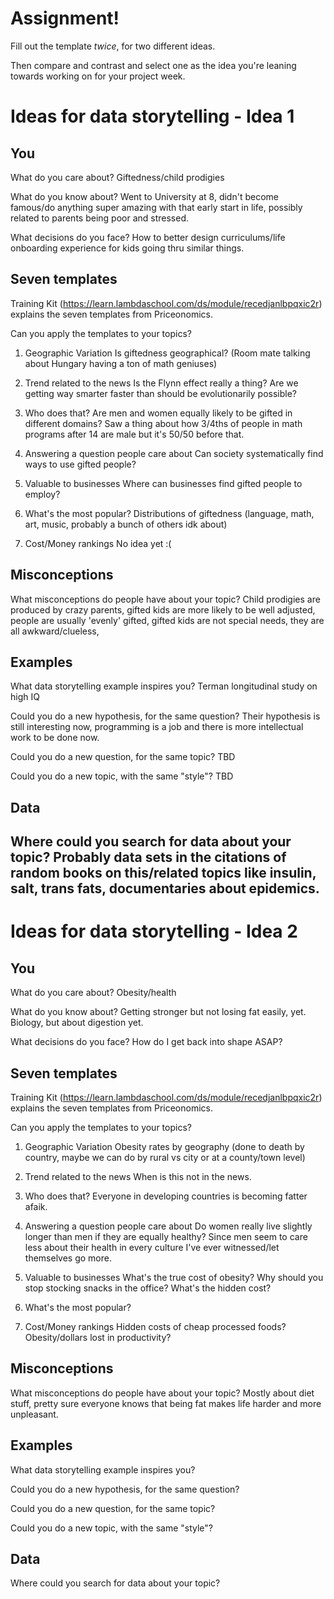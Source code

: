 # Assignment!

Fill out the template *twice*, for two different ideas.

Then compare and contrast and select one as the idea you're leaning towards
working on for your project week.


# Ideas for data storytelling - Idea 1

## You

What do you care about?
Giftedness/child prodigies

What do you know about?
Went to University at 8, didn't become famous/do anything super amazing with that early start in life, possibly related to
parents being poor and stressed.

What decisions do you face?
How to better design curriculums/life onboarding experience for kids going thru similar things.

## Seven templates

Training Kit (https://learn.lambdaschool.com/ds/module/recedjanlbpqxic2r) explains the seven templates from Priceonomics.

Can you apply the templates to your topics? 

1. Geographic Variation
Is giftedness geographical? (Room mate talking about Hungary having a ton of math geniuses)

2. Trend related to the news
Is the Flynn effect really a thing? Are we getting way smarter faster than should be evolutionarily possible?

3. Who does that?
Are men and women equally likely to be gifted in different domains? Saw a thing about how 3/4ths of people in math programs after 14 are male but it's 50/50 before that. 

4. Answering a question people care about
Can society systematically find ways to use gifted people?

5. Valuable to businesses
Where can businesses find gifted people to employ?

6. What's the most popular?
Distributions of giftedness (language, math, art, music, probably a bunch of others idk about)

7. Cost/Money rankings
No idea yet :(

## Misconceptions

What misconceptions do people have about your topic?
Child prodigies are produced by crazy parents, gifted kids are more likely to be well adjusted, people are usually 'evenly' gifted,
gifted kids are not special needs, they are all awkward/clueless,

## Examples

What data storytelling example inspires you?
Terman longitudinal study on high IQ

Could you do a new hypothesis, for the same question?
Their hypothesis is still interesting now, programming is a job and there is more intellectual work to be done now.

Could you do a new question, for the same topic?
TBD

Could you do a new topic, with the same "style"?
TBD

## Data

Where could you search for data about your topic?
Probably data sets in the citations of random books on this/related topics like insulin, salt, trans fats, documentaries about epidemics.
---

# Ideas for data storytelling - Idea 2

## You

What do you care about?
Obesity/health

What do you know about?
Getting stronger but not losing fat easily, yet. Biology, but about digestion yet.

What decisions do you face?
How do I get back into shape ASAP?

## Seven templates

Training Kit (https://learn.lambdaschool.com/ds/module/recedjanlbpqxic2r) explains the seven templates from Priceonomics.

Can you apply the templates to your topics? 

1. Geographic Variation
Obesity rates by geography (done to death by country, maybe we can do by rural vs city or at a county/town level)

2. Trend related to the news
When is this not in the news.

3. Who does that?
Everyone in developing countries is becoming fatter afaik.

4. Answering a question people care about
Do women really live slightly longer than men if they are equally healthy? Since men seem to care less about their health in every culture I've ever witnessed/let themselves go more.

5. Valuable to businesses
What's the true cost of obesity? Why should you stop stocking snacks in the office? What's the hidden cost?

6. What's the most popular?


7. Cost/Money rankings
Hidden costs of cheap processed foods? Obesity/dollars lost in productivity?

## Misconceptions

What misconceptions do people have about your topic?
Mostly about diet stuff, pretty sure everyone knows that being fat makes life harder and more unpleasant.

## Examples

What data storytelling example inspires you?


Could you do a new hypothesis, for the same question?


Could you do a new question, for the same topic?


Could you do a new topic, with the same "style"?


## Data

Where could you search for data about your topic?
